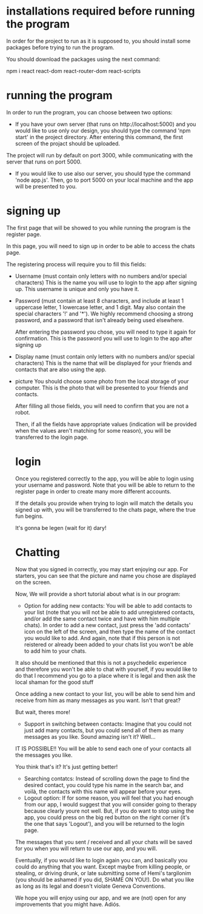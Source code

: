 # installations required before running the program

In order for the project to run as it is supposed to, you should install some packages before trying to run the program.

You should download the packages using the next command:

npm i react react-dom react-router-dom react-scripts

# running the program

In order to run the program, you can choose between two options:

- If you have your own server (that runs on http://localhost:5000) and you would like to use only our design, you should type the command 'npm start' in the project directory. After entering this command, the first screen of the projact should be uploaded. 

The project will run by default on port 3000, while communicating with the server that runs on port 5000.

- If you would like to use also our server, you should type the command 'node app.js'. Then, go to port 5000 on your local machine and the app will be presented to you.

# signing up

The first page that will be showed to you while running the program is the register page.

In this page, you will need to sign up in order to be able to access the chats page.

The registering process will require you to fill this fields:

- Username (must contain only letters with no numbers and/or special characters)
  This is the name you will use to login to the app after signing up. This username is unique and only you have it.

- Password (must contain at least 8 characters, and include at least 1 uppercase letter, 1 lowercase letter, and 1 digit. 
  May also contain the special characters '!' and '*').
  We highly recommend choosing a strong password, and a password that isn't already being used elsewhere.
  
  After entering the password you chose, you will need to type it again for confirmation.
  This is the password you will use to login to the app after signing up

- Display name (must contain only letters with no numbers and/or special characters)
  This is the name that will be displayed for your friends and contacts that are also using the app.

- picture
  You should choose some photo from the local storage of your computer.
  This is the photo that will be presented to your friends and contacts.

  After filling all those fields, you will need to confirm that you are not a robot.
  
  Then, if all the fields have appropriate values (indication will be provided when the values aren't matching for some reason),
  you will be transferred to the login page.
  
  # login
  Once you registered correctly to the app, you will be able to login using your username and password.
  Note that you will be able to return to the register page in order to create many more different accounts.
  
  If the details you provide when trying to login will match the details you signed up with, you will be transferred to the chats page,     where the true fun begins.
  
  It's gonna be legen (wait for it)                                                                        dary!
  
  # Chatting
  Now that you signed in correctly, you may start enjoying our app.
  For starters, you can see that the picture and name you chose are displayed on the screen.
  
  Now, We will provide a short tutorial about what is in our program:
  - Option for adding new contacts:
  You will be able to add contacts to your list (note that you will not be able to add unregistered contacts, and/or add the same contact twice and have with him multiple chats).
   In order to add a new contact, just press the 'add contacts' icon on the left of the screen, and then type the name of the contact you      would like to add. And again, note that if this person is not reistered or already been added to your chats list you won't be able to add him to your chats.
   
   It also should be mentioned that this is not a psychedelic experience and therefore you won't be able to chat with yourself, if you would like to do that I recommend you go to a place where it is legal and then ask the local shaman for the good stuff
  
  Once adding a new contact to your list, you will be able to send him and receive from him as many messages as you want. Isn't that great?
  
  But wait, theres more!
  
  - Support in switching between contacts:
  Imagine that you could not just add many contacts, but you could send all of them as many messages as you like.
  Sound amazing isn't it? Well...
  
  IT IS POSSIBLE!! You will be able to send each one of your contacts all the messages you like.
  
  You think that's it? It's just getting better!
  
  - Searching contatcs:
  Instead of scrolling down the page to find the desired contact, you could type his name in the search bar, and voilà, the contacts with   this name will appear before your eyes.
  - Logout option:
  If for some reason, you will feel that you had enough from our app, I would suggest that you will consider going to therapy because       clearly youre not well. But, if you do want to stop using the app, you could press on the big red button on the right corner (it's the one     that says 'Logout'), and you will be returned to the login page.
  
  The messages that you sent / received and all your chats will be saved for you when you will return to use our app, and you will.
  
  Eventually, if you would like to login again you can, and basically you could do anything that you want.
  Except maybe from killing people, or stealing, or driving drunk, or late submitting some of Hemi's targilonim (you should be ashamed if   you did, SHAME ON YOU!). Do what you like as long as its legal and doesn't violate Geneva Conventions.
  
  We hope you will enjoy using our app, and we are (not) open for any improvements that you might have. Adiós.
  







